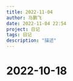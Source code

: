 ```yaml
---
title: 2022-11-04
author: 马鹏飞
date: 2022-11-04 22:54
project: 日记
tags: 日记
description: "描述"
---
```

# 2022-10-18


